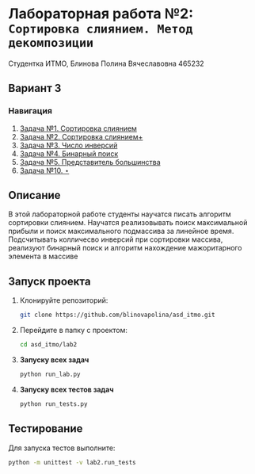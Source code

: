 # Лабораторная работа №2: `Сортировка слиянием. Метод декомпозиции`

Студентка ИТМО, Блинова Полина Вячеславовна 465232
## Вариант 3
### Навигация

1. [Задача №1. Сортировка слиянием](./task1)
2. [Задача №2. Сортировка слиянием+](./task2)
3. [Задача №3. Число инверсий](./task3)
4. [Задача №4. Бинарный поиск](./task4)
5. [Задача №5. Представитель большинства](./task5)
6. [Задача №10. ⋆](./task10)


## Описание
В этой лабораторной работе студенты научатся писать алгоритм cортировки слиянием. Научатся реализовывать поиск максимальной прибыли и поиск максимального подмассива за линейное время. Подсчитывать колличесво инверсий при сортировки массива, реализуют бинарный поиск и алгоритм нахождение мажоритарного элемента в массиве

## Запуск проекта
1. Клонируйте репозиторий:
   ```bash
   git clone https://github.com/blinovapolina/asd_itmo.git
   ```
2. Перейдите в папку с проектом:
   ```bash
   cd asd_itmo/lab2
   ```
3. **Запуску всех задач**
    ```bash
    python run_lab.py

4. **Запуску всех  тестов задач**
    ```bash
    python run_tests.py

## Тестирование
Для запуска тестов выполните:
```bash
python -m unittest -v lab2.run_tests
```